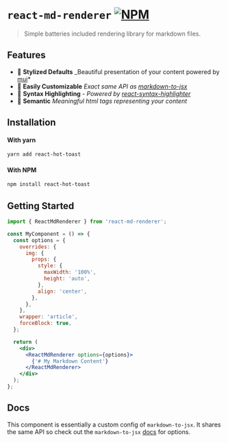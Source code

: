 # `react-md-renderer` [![NPM](https://img.shields.io/npm/v/react-md-renderer?style=for-the-badge)](https://www.npmjs.com/package/react-md-renderer)

> Simple batteries included rendering library for markdown files.

## Features

- :nail_care: **Stylized Defaults** \_Beautiful presentation of your content powered by [mui](https://www.npmjs.com/package/@material-ui/core)*
- :wrench: **Easily Customizable** _Exact same API as [markdown-to-jsx](https://www.npmjs.com/package/markdown-to-jsx)_
- :art: **Syntax Highlighting** - _Powered by [react-syntax-highlighter](https://www.npmjs.com/package/react-syntax-highlighter)_
- :book: **Semantic** _Meaningful html tags representing your content_

## Installation

#### With yarn

```sh
yarn add react-hot-toast
```

#### With NPM

```sh
npm install react-hot-toast
```

## Getting Started

```jsx
import { ReactMdRenderer } from 'react-md-renderer';

const MyComponent = () => {
  const options = {
    overrides: {
      img: {
        props: {
          style: {
            maxWidth: '100%',
            height: 'auto',
          },
          align: 'center',
        },
      },
    },
    wrapper: 'article',
    forceBlock: true,
  };

  return (
    <div>
      <ReactMdRenderer options={options}>
        {'# My Markdown Content'}
      </ReactMdRenderer>
    </div>
  );
};
```

## Docs

This component is essentially a custom config of `markdown-to-jsx`. It shares the same API so check out the `markdown-to-jsx` [docs](https://probablyup.com/markdown-to-jsx/) for options.
